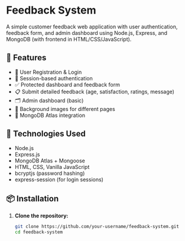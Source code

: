 # Feedback System

A simple customer feedback web application with user authentication, feedback form, and admin dashboard using Node.js, Express, and MongoDB (with frontend in HTML/CSS/JavaScript).

## 🔧 Features

- 📝 User Registration & Login
- 🔐 Session-based authentication
- ✅ Protected dashboard and feedback form
- 📋 Submit detailed feedback (age, satisfaction, ratings, message)
- 🗂 Admin dashboard (basic)
- 🎨 Background images for different pages
- 💾 MongoDB Atlas integration

## 🚀 Technologies Used

- Node.js
- Express.js
- MongoDB Atlas + Mongoose
- HTML, CSS, Vanilla JavaScript
- bcryptjs (password hashing)
- express-session (for login sessions)

## 📦 Installation

1. **Clone the repository:**
   ```bash
   git clone https://github.com/your-username/feedback-system.git
   cd feedback-system
   ```
